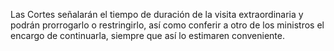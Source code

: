 Las Cortes señalarán el tiempo de duración de la visita extraordinaria y podrán prorrogarlo o restringirlo, así como conferir a otro de los ministros el encargo de continuarla, siempre que así lo estimaren conveniente.